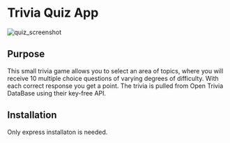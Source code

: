 # Trivia Quiz App

![quiz_screenshot](https://user-images.githubusercontent.com/61108220/103021454-6dfb1500-454a-11eb-8db8-aeb8ab50cee1.png)


## Purpose

This small trivia game allows you to select an area of topics, where you will receive 10 multiple choice questions of varying degrees of difficulty.
With each correct response you get a point. The trivia is pulled from Open Trivia DataBase using their key-free API.

## Installation

Only express installaton is needed.
